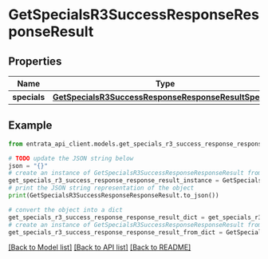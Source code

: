 # GetSpecialsR3SuccessResponseResponseResult


## Properties

Name | Type | Description | Notes
------------ | ------------- | ------------- | -------------
**specials** | [**GetSpecialsR3SuccessResponseResponseResultSpecials**](GetSpecialsR3SuccessResponseResponseResultSpecials.md) |  | 

## Example

```python
from entrata_api_client.models.get_specials_r3_success_response_response_result import GetSpecialsR3SuccessResponseResponseResult

# TODO update the JSON string below
json = "{}"
# create an instance of GetSpecialsR3SuccessResponseResponseResult from a JSON string
get_specials_r3_success_response_response_result_instance = GetSpecialsR3SuccessResponseResponseResult.from_json(json)
# print the JSON string representation of the object
print(GetSpecialsR3SuccessResponseResponseResult.to_json())

# convert the object into a dict
get_specials_r3_success_response_response_result_dict = get_specials_r3_success_response_response_result_instance.to_dict()
# create an instance of GetSpecialsR3SuccessResponseResponseResult from a dict
get_specials_r3_success_response_response_result_from_dict = GetSpecialsR3SuccessResponseResponseResult.from_dict(get_specials_r3_success_response_response_result_dict)
```
[[Back to Model list]](../README.md#documentation-for-models) [[Back to API list]](../README.md#documentation-for-api-endpoints) [[Back to README]](../README.md)


